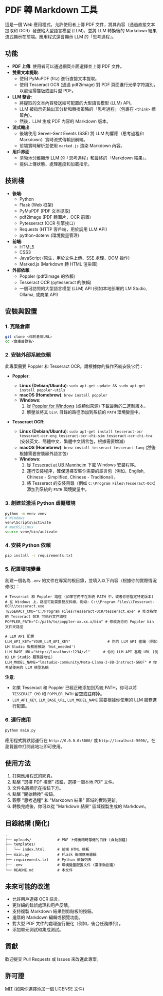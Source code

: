 # PDF 轉 Markdown 工具

這是一個 Web 應用程式，允許使用者上傳 PDF 文件，將其內容（通過直接文本提取和 OCR）發送給大型語言模型 (LLM)，並將 LLM 轉換後的 Markdown 結果流式顯示在前端。應用程式還會顯示 LLM 的「思考過程」。

## 功能

*   **PDF 上傳**: 使用者可以通過網頁介面選擇並上傳 PDF 文件。
*   **雙重文本提取**:
    *   使用 PyMuPDF (fitz) 進行直接文本提取。
    *   使用 Tesseract OCR (通過 pdf2image) 對 PDF 頁面進行光學字符識別，以處理掃描版或圖片型 PDF。
*   **LLM 整合**:
    *   將提取的文本內容發送給可配置的大型語言模型 (LLM) API。
    *   LLM 被指示先輸出其分析和轉換策略的「思考過程」（包裹在 `<think>` 標籤內）。
    *   然後，LLM 生成 PDF 內容的 Markdown 版本。
*   **流式輸出**:
    *   後端使用 Server-Sent Events (SSE) 將 LLM 的響應（思考過程和 Markdown）實時流式傳輸到前端。
    *   前端實時解析並使用 `marked.js` 渲染 Markdown 內容。
*   **用戶界面**:
    *   清晰地分離顯示 LLM 的「思考過程」和最終的「Markdown 結果」。
    *   提供上傳狀態、處理進度和加載指示。

## 技術棧

*   **後端**:
    *   Python
    *   Flask (Web 框架)
    *   PyMuPDF (PDF 文本提取)
    *   pdf2image (PDF 轉圖片，OCR 前置)
    *   Pytesseract (OCR 引擎接口)
    *   Requests (HTTP 客戶端，用於調用 LLM API)
    *   python-dotenv (環境變量管理)
*   **前端**:
    *   HTML5
    *   CSS3
    *   JavaScript (原生，用於文件上傳、SSE 處理、DOM 操作)
    *   Marked.js (Markdown 轉 HTML 渲染庫)
*   **外部依賴**:
    *   Poppler (pdf2image 的依賴)
    *   Tesseract OCR (pytesseract 的依賴)
    *   一個可訪問的大型語言模型 (LLM) API (例如本地部署的 LM Studio, Ollama, 或商業 API)

## 安裝與設置

### 1. 克隆倉庫

```bash
git clone <你的倉庫URL>
cd <倉庫目錄名>
```

### 2. 安裝外部系統依賴

此專案需要 Poppler 和 Tesseract OCR。請根據你的操作系統安裝它們：

*   **Poppler**:
    *   **Linux (Debian/Ubuntu)**: `sudo apt-get update && sudo apt-get install poppler-utils`
    *   **macOS (Homebrew)**: `brew install poppler`
    *   **Windows**:
        1.  從 [Poppler for Windows](https://github.com/oschwartz10612/poppler-windows/releases/) (或類似來源) 下載最新的二進制版本。
        2.  解壓並將其 `bin\` 目錄的路徑添加到系統的 `PATH` 環境變量中。

*   **Tesseract OCR**:
    *   **Linux (Debian/Ubuntu)**: `sudo apt-get install tesseract-ocr tesseract-ocr-eng tesseract-ocr-chi-sim tesseract-ocr-chi-tra` (安裝英文、簡體中文、繁體中文語言包，根據需要增減)
    *   **macOS (Homebrew)**: `brew install tesseract tesseract-lang` (然後根據需要安裝額外語言包)
    *   **Windows**:
        1.  從 [Tesseract at UB Mannheim](https://github.com/UB-Mannheim/tesseract/wiki) 下載 Windows 安裝程序。
        2.  運行安裝程序，確保選擇安裝你需要的語言包（例如，English, Chinese - Simplified, Chinese - Traditional）。
        3.  將 Tesseract 的安裝目錄（例如 `C:\Program Files\Tesseract-OCR`）添加到系統的 `PATH` 環境變量中。

### 3. 創建並激活 Python 虛擬環境

```bash
python -m venv venv
# Windows
venv\Scripts\activate
# macOS/Linux
source venv/bin/activate
```

### 4. 安裝 Python 依賴

```bash
pip install -r requirements.txt
```

### 5. 配置環境變量

創建一個名為 `.env` 的文件在專案的根目錄，並填入以下內容（根據你的實際情況修改）：

```env
# Tesseract 和 Poppler 路徑 (如果它們不在系統 PATH 中，或者你想指定特定版本)
# 在 Windows 上，路徑可能需要雙反斜線，例如: C:\\Program Files\\Tesseract-OCR\\tesseract.exe
TESSERACT_CMD="C:/Program Files/Tesseract-OCR/tesseract.exe" # 修改為你的 Tesseract OCR 可執行文件路徑
POPPLER_PATH="C:/path/to/poppler-xx.xx.x/bin" # 修改為你的 Poppler bin 文件夾路徑

# LLM API 配置
LLM_API_KEY="YOUR_LLM_API_KEY"                 # 你的 LLM API 密鑰 (例如 LM Studio 服務器預設 'Not_needed')
LLM_BASE_URL="http://localhost:1234/v1"      # 你的 LLM API 基礎 URL (例如 LM Studio 服務器地址)
LLM_MODEL_NAME="lmstudio-community/Meta-Llama-3-8B-Instruct-GGUF" # 你希望使用的 LLM 模型名稱
```

**注意**:
*   如果 Tesseract 和 Poppler 已經正確添加到系統 PATH，你可以將 `TESSERACT_CMD` 和 `POPPLER_PATH` 留空或註釋掉。
*   `LLM_API_KEY`, `LLM_BASE_URL`, `LLM_MODEL_NAME` 需要根據你使用的 LLM 服務進行配置。

### 6. 運行應用

```bash
python main.py
```

應用程式將默認運行在 `http://0.0.0.0:5000/` 或 `http://localhost:5000/`。在瀏覽器中打開此地址即可使用。

## 使用方法

1.  打開應用程式的網頁。
2.  點擊 "選擇 PDF 檔案" 按鈕，選擇一個本地 PDF 文件。
3.  文件名將顯示在按鈕下方。
4.  點擊 "開始轉換" 按鈕。
5.  觀察 "思考過程" 和 "Markdown 結果" 區域的實時更新。
6.  轉換完成後，你可以從 "Markdown 結果" 區域複製生成的 Markdown。

## 目錄結構 (簡化)

```
.
├── uploads/            # PDF 上傳後臨時存儲的目錄 (自動創建)
├── templates/
│   └── index.html      # 前端 HTML 模板
├── main.py             # Flask 後端應用邏輯
├── requirements.txt    # Python 依賴列表
├── .env                # 環境變量配置文件 (需手動創建)
└── README.md           # 本文件
```

## 未來可能的改進

*   允許用戶選擇 OCR 語言。
*   更詳細的錯誤處理和用戶反饋。
*   支持複製 Markdown 結果到剪貼板的按鈕。
*   進階的 Markdown 編輯或預覽功能。
*   對大型 PDF 文件的處理進行優化（例如，後台任務隊列）。
*   添加單元測試和集成測試。

## 貢獻

歡迎提交 Pull Requests 或 Issues 來改進此專案。

## 許可證

[MIT](LICENSE) (如果你選擇添加一個 LICENSE 文件)
